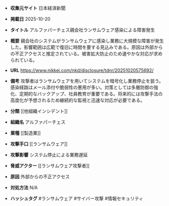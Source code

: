 - **収集元サイト**
日本経済新聞

- **掲載日**
2025-10-20

- **タイトル**
アルファパーチェス親会社ランサムウェア感染による障害発生

- **概要**
親会社のシステムがランサムウェアに感染し業務に大規模な障害が発生した。影響範囲は広範で復旧に時間を要する見込みである。原因は外部からの不正アクセスと推定されている。被害拡大防止のため速やかな対応が求められている。

- **URL**
https://www.nikkei.com/nkd/disclosure/tdnr/20251020575692/

- **備考**
攻撃者はランサムウェアを用いてシステムを暗号化し業務停止を狙う。感染経路はメール添付や脆弱性の悪用が多い。対策としては多層防御の強化、定期的なバックアップ、社員教育が重要である。将来的には攻撃手法の高度化が予想されるため継続的な監視と迅速な対応が必要である。

- **分類**
[[他組織インシデント]]

- **組織名**
アルファパーチェス

- **業種**
[[製造業]]

- **攻撃手口**
[[ランサムウェア]]

- **攻撃影響**
システム停止による業務遅延

- **脅威アクター**
[[ランサムウェア攻撃者]]

- **原因**
外部からの不正アクセス

- **対処方法**
N/A

- **ハッシュタグ**
#ランサムウェア #サイバー攻撃 #情報セキュリティ
